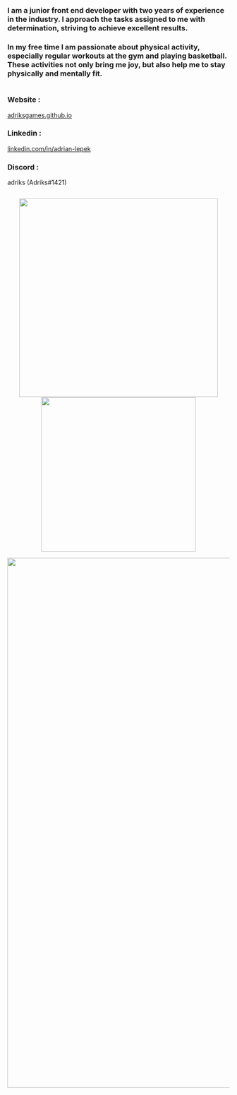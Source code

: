 <pre></pre>

<h3>I am a junior front end developer with two years of experience in the industry. I approach the tasks assigned to me with determination, striving to achieve excellent results.</h3>

<h3>In my free time I am passionate about physical activity, especially regular workouts at the gym and playing basketball. These activities not only bring me joy, but also help me to stay physically and mentally fit.</h3>

<pre></pre>

<h3>Website :</h3><a href="https://adriksgames.github.io/" target="_blank">adriksgames.github.io</a> <br>

<h3>Linkedin :</h3><a href="https://www.linkedin.com/in/adrian-lepek/" target="_blank">linkedin.com/in/adrian-lepek</a> <br>

<h3>Discord :</h3><p>adriks (Adriks#1421)</p>

<pre></pre>

<p align="center">
  <img align="center" src="https://github-readme-stats.vercel.app/api?username=AdriksOwy&count_private=true&show_icons=true&theme=tokyonight" width="450px" />
  <img align="center" src="https://github-readme-stats.vercel.app/api/top-langs/?username=AdriksOwy&layout=compact&theme=tokyonight" width="350px" />
</p>

<p align="center">
  <img src="https://github-profile-trophy.vercel.app/?username=AdriksOwy&column=7&theme=onedark" width="1200px">
</p>

<pre></pre>
